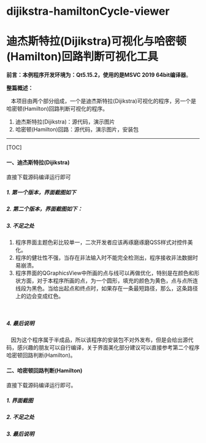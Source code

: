 # dijikstra-hamiltonCycle-viewer
# 迪杰斯特拉(Dijikstra)可视化与哈密顿(Hamilton)回路判断可视化工具



**前言：本例程序开发环境为：Qt5.15.2，使用的是MSVC 2019 64bit编译器**。



**整篇概述：**

&nbsp;      本项目由两个部分组成，一个是迪杰斯特拉(Dijikstra)可视化的程序，另一个是哈密顿(Hamilton)回路判断可视化的程序。

1. 迪杰斯特拉(Dijikstra)：源代码，演示图片
2. 哈密顿(Hamilton)回路：源代码，演示图片，安装包

---

[TOC]



#### 一、迪杰斯特拉(Dijikstra)

直接下载源码编译运行即可

##### 1. 第一个版本，界面截图如下



##### 2. 第二个版本，界面截图如下：

##### 3. 不足之处

1. 程序界面主题色彩比较单一，二次开发者应该再琢磨琢磨QSS样式对控件美化。
2. 程序的健壮性不强，当存在非法输入时不能完全检测出，程序接收非法数据时易崩溃。
3. 程序界面的QGraphicsView中所画的点与线可以再做优化，特别是在颜色和形状方面，对于本程序所画的点，为一个圆形，填充的颜色为黄色，点与点所连线段为黑色。当给出起点和终点时，如果存在一条最短路径，那么，这条路径上的边会变成红色。

&nbsp;

##### 4. 最后说明

&nbsp;      因为这个程序属于半成品，所以该程序的安装包不对外发布，但是会给出源代码，感兴趣的朋友可以自行编译，关于界面美化部分建议可以直接参考第二个程序哈密顿回路判断(Hamilton)。



#### 二、哈密顿回路判断(Hamilton)

直接下载源码编译运行即可。



##### 1. 界面截图





##### 2. 不足之处







##### 3. 最后说明





